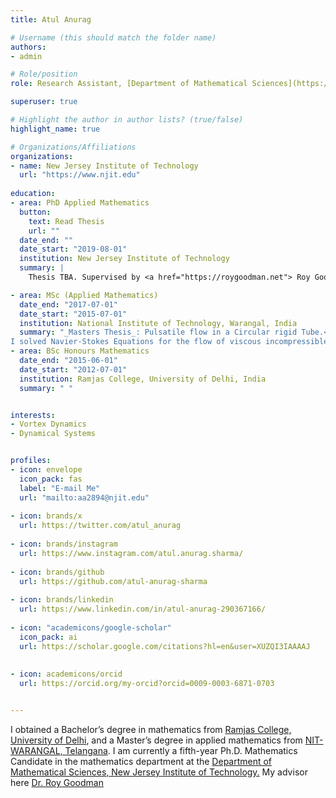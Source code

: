 ```yaml
---
title: Atul Anurag

# Username (this should match the folder name)
authors:
- admin

# Role/position
role: Research Assistant, [Department of Mathematical Sciences](https://math.njit.edu/)

superuser: true

# Highlight the author in author lists? (true/false)
highlight_name: true

# Organizations/Affiliations
organizations:
- name: New Jersey Institute of Technology
  url: "https://www.njit.edu"
  
education:
- area: PhD Applied Mathematics
  button:
    text: Read Thesis
    url: ""
  date_end: ""
  date_start: "2019-08-01"
  institution: New Jersey Institute of Technology
  summary: |
    Thesis TBA. Supervised by <a href="https://roygoodman.net"> Roy Goodman</a>

- area: MSc (Applied Mathematics)
  date_end: "2017-07-01"
  date_start: "2015-07-01"
  institution: National Institute of Technology, Warangal, India
  summary: "_Masters Thesis_: Pulsatile flow in a Circular rigid Tube.<br />
I solved Navier-Stokes Equations for the flow of viscous incompressible fluids. I also wrote a C++ program for the graphical analysis of the topic."
- area: BSc Honours Mathematics
  date_end: "2015-06-01"
  date_start: "2012-07-01"
  institution: Ramjas College, University of Delhi, India
  summary: " "


interests:
- Vortex Dynamics
- Dynamical Systems


profiles:
- icon: envelope
  icon_pack: fas
  label: "E-mail Me"
  url: "mailto:aa2894@njit.edu"
  
- icon: brands/x
  url: https://twitter.com/atul_anurag
  
- icon: brands/instagram
  url: https://www.instagram.com/atul.anurag.sharma/
  
- icon: brands/github
  url: https://github.com/atul-anurag-sharma
  
- icon: brands/linkedin
  url: https://www.linkedin.com/in/atul-anurag-290367166/
  
- icon: "academicons/google-scholar"
  icon_pack: ai
  url: https://scholar.google.com/citations?hl=en&user=XUZQI3IAAAAJ
  
  
- icon: academicons/orcid
  url: https://orcid.org/my-orcid?orcid=0009-0003-6871-0703


---
```


I obtained a Bachelor’s degree in mathematics from <a href="https://ramjas.du.ac.in/college/web/index.php?r=department/department-of-mathematics
"> Ramjas College, University of Delhi</a>, and a Master’s degree in applied mathematics from <a href="https://www.nitw.ac.in/math"> NIT-WARANGAL, Telangana</a>. I am currently a fifth-year Ph.D. Mathematics Candidate in the mathematics department at the <a href="https://math.njit.edu"> Department of Mathematical Sciences, New Jersey Institute of Technology.</a>  My advisor here [Dr. Roy Goodman](https://roygoodman.net)


